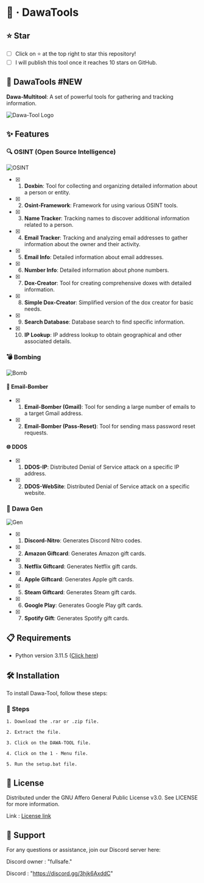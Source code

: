 # 🚀 · DawaTools

## **⭐ Star**

- [ ] Click on ⭐ at the top right to star this repository!
- [ ] I will publish this tool once it reaches 10 stars on GitHub.

## **🌟 DawaTools #NEW**

**Dawa-Multitool**: A set of powerful tools for gathering and tracking information.

![Dawa-Tool Logo](https://cdn.discordapp.com/attachments/1231056887219355688/1254124351729569953/Capture_decran_2024-06-22_192206.png?ex=667afcd1&is=6679ab51&hm=6ef5906497effe7437964f6f96440f08d86a254c4997fd9751ef7731cb013d45&)

## **✨ Features**

### **🔍 OSINT (Open Source Intelligence)**

![OSINT](https://cdn.discordapp.com/attachments/1231056887219355688/1243220817274339400/Capture_decran_2024-05-20_224422.png?ex=667adf1c&is=66798d9c&hm=a2b8c938e1c156d94cfb06a591be7205554e290a9679f531a95b22ed11bda0e7&)

- [x] 1. **Doxbin**: Tool for collecting and organizing detailed information about a person or entity.
- [x] 2. **Osint-Framework**: Framework for using various OSINT tools.
- [x] 3. **Name Tracker**: Tracking names to discover additional information related to a person.
- [x] 4. **Email Tracker**: Tracking and analyzing email addresses to gather information about the owner and their activity.
- [x] 5. **Email Info**: Detailed information about email addresses.
- [x] 6. **Number Info**: Detailed information about phone numbers.
- [x] 7. **Dox-Creator**: Tool for creating comprehensive doxes with detailed information.
- [x] 8. **Simple Dox-Creator**: Simplified version of the dox creator for basic needs.
- [x] 9. **Search Database**: Database search to find specific information.
- [x] 10. **IP Lookup**: IP address lookup to obtain geographical and other associated details.

### **💣 Bombing**

![Bomb](https://cdn.discordapp.com/attachments/1231056887219355688/1254124445115617310/Capture_decran_2024-06-22_192216.png?ex=667afce8&is=6679ab68&hm=089957ee67bcc1eff679272d64f6b5884af80a1718e76234a2ee02916b19ad88&)

#### **📧 Email-Bomber**

- [x] 1. **Email-Bomber (Gmail)**: Tool for sending a large number of emails to a target Gmail address.
- [x] 2. **Email-Bomber (Pass-Reset)**: Tool for sending mass password reset requests.

#### **🌐 DDOS**

- [x] 1. **DDOS-IP**: Distributed Denial of Service attack on a specific IP address.
- [x] 2. **DDOS-WebSite**: Distributed Denial of Service attack on a specific website.

### **🎁 Dawa Gen**

![Gen](https://cdn.discordapp.com/attachments/1231056887219355688/1254124455568085156/Capture_decran_2024-06-22_192222.png?ex=667afcea&is=6679ab6a&hm=af439b3fea434692491159296ebd423891373e78ab9e0a3ec0a6766fa14688fe&)

- [x] 1. **Discord-Nitro**: Generates Discord Nitro codes.
- [x] 2. **Amazon Giftcard**: Generates Amazon gift cards.
- [x] 3. **Netflix Giftcard**: Generates Netflix gift cards.
- [x] 4. **Apple Giftcard**: Generates Apple gift cards.
- [x] 5. **Steam Giftcard**: Generates Steam gift cards.
- [x] 6. **Google Play**: Generates Google Play gift cards.
- [x] 7. **Spotify Gift**: Generates Spotify gift cards.

## **📋 Requirements**

- Python version 3.11.5 ([Click here](https://www.python.org/ftp/python/3.11.5/python-3.11.5-amd64.exe))

## **🛠️ Installation**

To install Dawa-Tool, follow these steps:

### **🚀 Steps**

```
1. Download the .rar or .zip file.
```
```
2. Extract the file.
```
```
3. Click on the DAWA-TOOL file.
```
```
4. Click on the 1 - Menu file.
```
```
5. Run the setup.bat file.
```

## **:scroll: License**


Distributed under the GNU Affero General Public License v3.0. See LICENSE for more information.

Link : [License link](https://github.com/DAWA0/Dawa-Multitool/blob/main/LICENSE)


## **:speech_balloon: Support**

For any questions or assistance, join our Discord server here:



Discord owner : "fullsafe."

Discord : "https://discord.gg/3hjk6AxddC"
